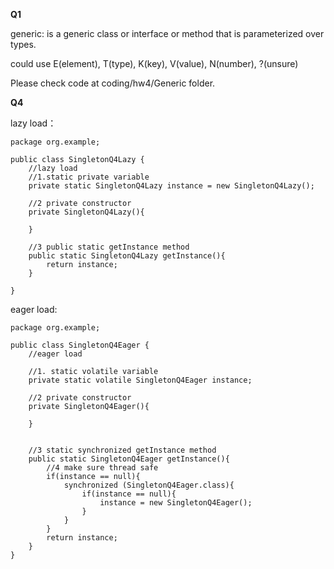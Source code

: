 **Q1**

generic: is a generic class or interface or method that is parameterized over types. 

could use E(element), T(type), K(key), V(value), N(number), ?(unsure)

Please check code at coding/hw4/Generic folder.

**Q4**

lazy load：

```
package org.example;

public class SingletonQ4Lazy {
    //lazy load
    //1.static private variable
    private static SingletonQ4Lazy instance = new SingletonQ4Lazy();

    //2 private constructor
    private SingletonQ4Lazy(){

    }

    //3 public static getInstance method
    public static SingletonQ4Lazy getInstance(){
        return instance;
    }

}
```

eager load:

```
package org.example;

public class SingletonQ4Eager {
    //eager load

    //1. static volatile variable
    private static volatile SingletonQ4Eager instance;

    //2 private constructor
    private SingletonQ4Eager(){

    }


    //3 static synchronized getInstance method
    public static SingletonQ4Eager getInstance(){
        //4 make sure thread safe
        if(instance == null){
            synchronized (SingletonQ4Eager.class){
                if(instance == null){
                    instance = new SingletonQ4Eager();
                }
            }
        }
        return instance;
    }
}

```
